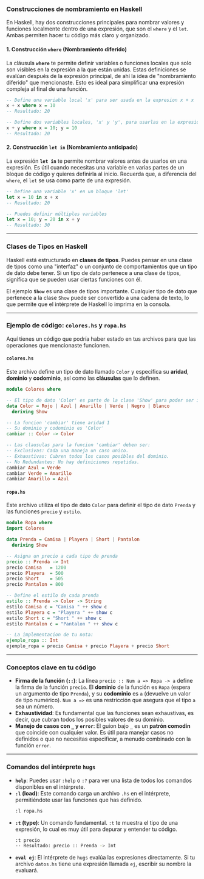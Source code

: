 ### Construcciones de nombramiento en Haskell

En Haskell, hay dos construcciones principales para nombrar valores y funciones localmente dentro de una expresión, que son el `where` y el `let`. Ambas permiten hacer tu código más claro y organizado.

#### 1\. Construcción `where` (Nombramiento diferido)

La cláusula **`where`** te permite definir variables o funciones locales que solo son visibles en la expresión a la que están unidas.  Estas definiciones se evalúan después de la expresión principal, de ahí la idea de "nombramiento diferido" que mencionaste. Esto es ideal para simplificar una expresión compleja al final de una función.

```haskell
-- Define una variable local 'x' para ser usada en la expresion x + x
x + x where x = 10
-- Resultado: 20

-- Define dos variables locales, 'x' y 'y', para usarlas en la expresion x + y
x + y where x = 10; y = 10
-- Resultado: 20
```

#### 2\. Construcción `let in` (Nombramiento anticipado)

La expresión **`let in`** te permite nombrar valores antes de usarlos en una expresión.  Es útil cuando necesitas una variable en varias partes de un bloque de código y quieres definirla al inicio. Recuerda que, a diferencia del `where`, el `let` se usa como parte de una expresión.

```haskell
-- Define una variable 'x' en un bloque 'let'
let x = 10 in x + x
-- Resultado: 20

-- Puedes definir múltiples variables
let x = 10; y = 20 in x + y
-- Resultado: 30
```

-----

### Clases de Tipos en Haskell

Haskell está estructurado en **clases de tipos**. Puedes pensar en una clase de tipos como una "interfaz" o un conjunto de comportamientos que un tipo de dato debe tener. Si un tipo de dato pertenece a una clase de tipos, significa que se pueden usar ciertas funciones con él.

El ejemplo **`Show`** es una clase de tipos importante. Cualquier tipo de dato que pertenece a la clase `Show` puede ser convertido a una cadena de texto, lo que permite que el intérprete de Haskell lo imprima en la consola.

-----

### Ejemplo de código: `colores.hs` y `ropa.hs`

Aquí tienes un código que podría haber estado en tus archivos para que las operaciones que mencionaste funcionen.

#### `colores.hs`

Este archivo define un tipo de dato llamado `Color` y especifica su **aridad**, **dominio** y **codominio**, así como las **cláusulas** que lo definen.

```haskell
module Colores where

-- El tipo de dato 'Color' es parte de la clase 'Show' para poder ser impreso
data Color = Rojo | Azul | Amarillo | Verde | Negro | Blanco
  deriving Show

-- La funcion 'cambiar' tiene aridad 1
-- Su dominio y codominio es 'Color'
cambiar :: Color -> Color

-- Las clausulas para la funcion 'cambiar' deben ser:
-- Exclusivas: Cada una maneja un caso unico.
-- Exhaustivas: Cubren todos los casos posibles del dominio.
-- No Redundantes: No hay definiciones repetidas.
cambiar Azul = Verde
cambiar Verde = Amarillo
cambiar Amarillo = Azul
```

#### `ropa.hs`

Este archivo utiliza el tipo de dato `Color` para definir el tipo de dato `Prenda` y las funciones `precio` y `estilo`.

```haskell
module Ropa where
import Colores

data Prenda = Camisa | Playera | Short | Pantalon
  deriving Show

-- Asigna un precio a cada tipo de prenda
precio :: Prenda -> Int
precio Camisa   = 1200
precio Playera  = 500
precio Short    = 505
precio Pantalon = 800

-- Define el estilo de cada prenda
estilo :: Prenda -> Color -> String
estilo Camisa c = "Camisa " ++ show c
estilo Playera c = "Playera " ++ show c
estilo Short c = "Short " ++ show c
estilo Pantalon c = "Pantalon " ++ show c

-- La implementacion de tu nota:
ejemplo_ropa :: Int
ejemplo_ropa = precio Camisa + precio Playera + precio Short
```

-----

### Conceptos clave en tu código

  * **Firma de la función (`::`)**: La línea `precio :: Num a => Ropa -> a` define la firma de la función `precio`. El **dominio** de la función es `Ropa` (espera un argumento de tipo `Prenda`), y su **codominio** es `a` (devuelve un valor de tipo numérico). `Num a =>` es una restricción que asegura que el tipo `a` sea un número.
  * **Exhaustividad**: Es fundamental que las funciones sean exhaustivas, es decir, que cubran todos los posibles valores de su dominio.
  * **Manejo de casos con `_` y `error`**: El guion bajo `_` es un **patrón comodín** que coincide con cualquier valor. Es útil para manejar casos no definidos o que no necesitas especificar, a menudo combinado con la función `error`.

-----

### Comandos del intérprete `hugs`

  * **`help`**: Puedes usar `:help` o `:?` para ver una lista de todos los comandos disponibles en el intérprete.
  * **`:l` (load)**: Este comando carga un archivo `.hs` en el intérprete, permitiéndote usar las funciones que has definido.
    ```bash
    :l ropa.hs
    ```
  * **`:t` (type)**: Un comando fundamental. `:t` te muestra el tipo de una expresión, lo cual es muy útil para depurar y entender tu código.
    ```bash
    :t precio
    -- Resultado: precio :: Prenda -> Int
    ```
  * **`eval ej`**: El intérprete de `hugs` evalúa las expresiones directamente. Si tu archivo `datos.hs` tiene una expresión llamada `ej`, escribir su nombre la evaluará.